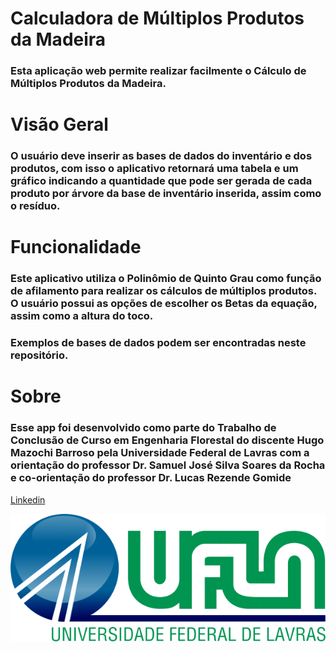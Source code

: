 # Calculadora de Múltiplos Produtos da Madeira
### Esta aplicação web permite realizar facilmente o Cálculo de Múltiplos Produtos da Madeira.
# Visão Geral
### O usuário deve inserir as bases de dados do inventário e dos produtos, com isso o aplicativo retornará uma tabela e um gráfico indicando a quantidade que pode ser gerada de cada produto por árvore da base de inventário inserida, assim como o resíduo.
# Funcionalidade
### Este aplicativo utiliza o Polinômio de Quinto Grau como função de afilamento para realizar os cálculos de múltiplos produtos. O usuário possui as opções de escolher os Betas da equação, assim como a altura do toco.
### Exemplos de bases de dados podem ser encontradas neste repositório.
# Sobre
###  Esse app foi desenvolvido como parte do Trabalho de Conclusão de Curso em Engenharia Florestal do discente  Hugo Mazochi Barroso pela Universidade Federal de Lavras com a orientação do professor Dr. Samuel José Silva Soares da Rocha e co-orientação do professor Dr. Lucas Rezende Gomide
 [Linkedin](https://www.linkedin.com/in/hugo-barroso-130a33244/)
 
 
![UFLA](https://github.com/hugomazochi/MultProdCalc/blob/main/www/logo_da_ufla.png)

